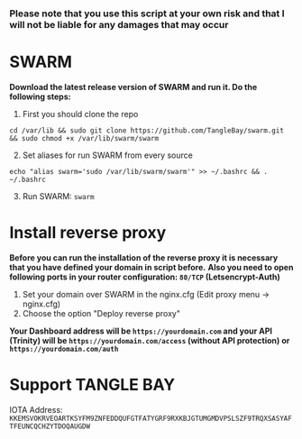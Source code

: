 ### Please note that you use this script at your own risk and that I will not be liable for any damages that may occur ###


# SWARM #

**Download the latest release version of SWARM and run it. Do the following steps:**

1. First you should clone the repo
```shell
cd /var/lib && sudo git clone https://github.com/TangleBay/swarm.git && sudo chmod +x /var/lib/swarm/swarm
```
2. Set aliases for run SWARM from every source
```shell
echo "alias swarm='sudo /var/lib/swarm/swarm'" >> ~/.bashrc && . ~/.bashrc
```
3. Run SWARM: `swarm`


# Install reverse proxy #

**Before you can run the installation of the reverse proxy it is necessary that you have defined your domain in script before.**
**Also you need to open following ports in your router configuration: `80/TCP` (Letsencrypt-Auth)**

1. Set your domain over SWARM in the nginx.cfg (Edit proxy menu -> nginx.cfg)
2. Choose the option "Deploy reverse proxy"

**Your Dashboard address will be `https://yourdomain.com` and your API (Trinity) will be `https://yourdomain.com/access` (without API protection) or `https://yourdomain.com/auth`**


# Support TANGLE BAY

IOTA Address: `KKEMSVOKRVEOARTKSYFM9ZNFEDDQUFGTFATYGRF9RXKBJGTUMGMDVPSLSZF9TRQXSASYAFTFEUNCQCHZYTDOQAUGDW`
